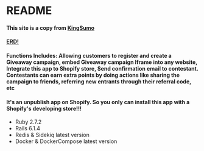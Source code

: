 # README

#### This site is a copy from [KingSumo](https://kingsumo.com/)
#### [ERD!](https://github.com/tanngoc93/king_sumo_clone/blob/main/erd.pdf)

#### Functions Includes: Allowing customers to register and create a Giveaway campaign, embed Giveaway campaign Iframe into any website, Integrate this app to Shopify store, Send confirmation email to contestant. Contestants can earn extra points by doing actions like sharing the campaign to friends, referring new entrants through their referral code, etc

#### It's an unpublish app on Shopify. So you only can install this app with a Shopify's developing store!!!

* Ruby 2.7.2
* Rails 6.1.4
* Redis & Sidekiq latest version
* Docker & DockerCompose latest version
